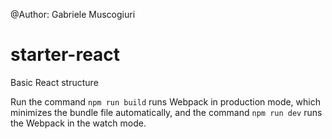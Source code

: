 @Author: Gabriele Muscogiuri

# starter-react
Basic React structure

Run the command <code>npm run build</code> runs Webpack in production mode, which minimizes the bundle file automatically, and the command <code>npm run dev</code> runs the Webpack in the watch mode.
